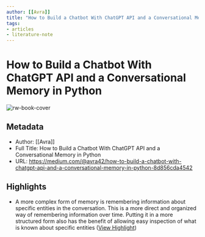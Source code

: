 ```yaml
---
author: [[Avra]]
title: "How to Build a Chatbot With ChatGPT API and a Conversational Memory in Python"
tags: 
- articles
- literature-note
---
```

# How to Build a Chatbot With ChatGPT API and a Conversational Memory in Python

![rw-book-cover](https://miro.medium.com/v2/resize:fit:1200/1*zCdaOlocbFcZY60GxcrhtA.png)

## Metadata
- Author: [[Avra]]
- Full Title: How to Build a Chatbot With ChatGPT API and a Conversational Memory in Python
- URL: https://medium.com/@avra42/how-to-build-a-chatbot-with-chatgpt-api-and-a-conversational-memory-in-python-8d856cda4542

## Highlights
- A more complex form of memory is remembering information about specific entities in the conversation. This is a more direct and organized way of remembering information over time. Putting it in a more structured form also has the benefit of allowing easy inspection of what is known about specific entities ([View Highlight](https://read.readwise.io/read/01gyw80s00xfdgmsx4knjpv4r3))
